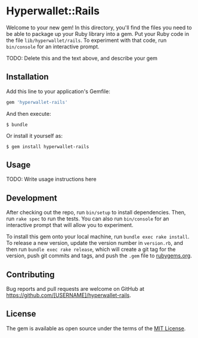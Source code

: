 # Hyperwallet::Rails

Welcome to your new gem! In this directory, you'll find the files you need to be able to package up your Ruby library into a gem. Put your Ruby code in the file `lib/hyperwallet/rails`. To experiment with that code, run `bin/console` for an interactive prompt.

TODO: Delete this and the text above, and describe your gem

## Installation

Add this line to your application's Gemfile:

```ruby
gem 'hyperwallet-rails'
```

And then execute:

    $ bundle

Or install it yourself as:

    $ gem install hyperwallet-rails

## Usage

TODO: Write usage instructions here

## Development

After checking out the repo, run `bin/setup` to install dependencies. Then, run `rake spec` to run the tests. You can also run `bin/console` for an interactive prompt that will allow you to experiment.

To install this gem onto your local machine, run `bundle exec rake install`. To release a new version, update the version number in `version.rb`, and then run `bundle exec rake release`, which will create a git tag for the version, push git commits and tags, and push the `.gem` file to [rubygems.org](https://rubygems.org).

## Contributing

Bug reports and pull requests are welcome on GitHub at https://github.com/[USERNAME]/hyperwallet-rails.


## License

The gem is available as open source under the terms of the [MIT License](http://opensource.org/licenses/MIT).

